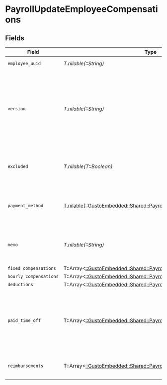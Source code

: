 # PayrollUpdateEmployeeCompensations


## Fields

| Field                                                                                                                                                                                                       | Type                                                                                                                                                                                                        | Required                                                                                                                                                                                                    | Description                                                                                                                                                                                                 |
| ----------------------------------------------------------------------------------------------------------------------------------------------------------------------------------------------------------- | ----------------------------------------------------------------------------------------------------------------------------------------------------------------------------------------------------------- | ----------------------------------------------------------------------------------------------------------------------------------------------------------------------------------------------------------- | ----------------------------------------------------------------------------------------------------------------------------------------------------------------------------------------------------------- |
| `employee_uuid`                                                                                                                                                                                             | *T.nilable(::String)*                                                                                                                                                                                       | :heavy_minus_sign:                                                                                                                                                                                          | The UUID of the employee.                                                                                                                                                                                   |
| `version`                                                                                                                                                                                                   | *T.nilable(::String)*                                                                                                                                                                                       | :heavy_minus_sign:                                                                                                                                                                                          | The current version of this employee compensation from the prepared payroll. See the [versioning guide](https://docs.gusto.com/embedded-payroll/docs/idempotency) for information on how to use this field. |
| `excluded`                                                                                                                                                                                                  | *T.nilable(T::Boolean)*                                                                                                                                                                                     | :heavy_minus_sign:                                                                                                                                                                                          | This employee will be excluded from payroll calculation and will not be paid for the payroll.                                                                                                               |
| `payment_method`                                                                                                                                                                                            | [T.nilable(::GustoEmbedded::Shared::PayrollUpdatePaymentMethod)](../../models/shared/payrollupdatepaymentmethod.md)                                                                                         | :heavy_minus_sign:                                                                                                                                                                                          | The employee's compensation payment method. Invalid values will be ignored.                                                                                                                                 |
| `memo`                                                                                                                                                                                                      | *T.nilable(::String)*                                                                                                                                                                                       | :heavy_minus_sign:                                                                                                                                                                                          | Custom text that will be printed as a personal note to the employee on a paystub.                                                                                                                           |
| `fixed_compensations`                                                                                                                                                                                       | T::Array<[::GustoEmbedded::Shared::PayrollUpdateFixedCompensations](../../models/shared/payrollupdatefixedcompensations.md)>                                                                                | :heavy_minus_sign:                                                                                                                                                                                          | N/A                                                                                                                                                                                                         |
| `hourly_compensations`                                                                                                                                                                                      | T::Array<[::GustoEmbedded::Shared::PayrollUpdateHourlyCompensations](../../models/shared/payrollupdatehourlycompensations.md)>                                                                              | :heavy_minus_sign:                                                                                                                                                                                          | N/A                                                                                                                                                                                                         |
| `deductions`                                                                                                                                                                                                | T::Array<[::GustoEmbedded::Shared::PayrollUpdateDeductions](../../models/shared/payrollupdatedeductions.md)>                                                                                                | :heavy_minus_sign:                                                                                                                                                                                          | N/A                                                                                                                                                                                                         |
| `paid_time_off`                                                                                                                                                                                             | T::Array<[::GustoEmbedded::Shared::PayrollUpdatePaidTimeOff](../../models/shared/payrollupdatepaidtimeoff.md)>                                                                                              | :heavy_minus_sign:                                                                                                                                                                                          | An array of all paid time off the employee is eligible for this pay period. Each paid time off object can be the name or the specific policy_uuid.                                                          |
| `reimbursements`                                                                                                                                                                                            | T::Array<[::GustoEmbedded::Shared::PayrollUpdateReimbursements](../../models/shared/payrollupdatereimbursements.md)>                                                                                        | :heavy_minus_sign:                                                                                                                                                                                          | An array of reimbursements for the employee.                                                                                                                                                                |